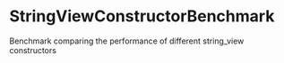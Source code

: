 # StringViewConstructorBenchmark
Benchmark comparing the performance of different string_view constructors
